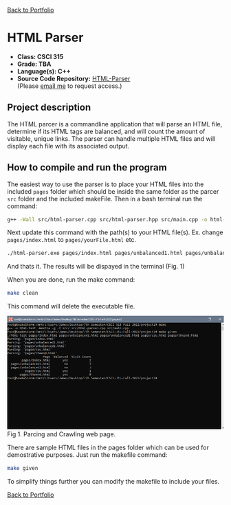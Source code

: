 [Back to Portfolio](./)

HTML Parser
===============

-   **Class: CSCI 315** 
-   **Grade: TBA** 
-   **Language(s): C++** 
-   **Source Code Repository:** [HTML-Parser](https://github.com/JamesCalebWay/HTML-Parser)  
    (Please [email me](mailto:jcway@csustudent.net?subject=GitHub%20Access) to request access.)

## Project description

The HTML parcer is a commandline application that will parse an HTML file, determine if its HTML tags are balanced, and will count the amount of visitable, unique links. The parser can handle multiple HTML files and will display each file with its associated output.

## How to compile and run the program

The easiest way to use the parser is to place your HTML files into the included `pages` folder which should be inside the same folder as the parcer `src` folder and the included makeFile. Then in a bash terminal run the command:

```bash
g++ -Wall src/html-parser.cpp src/html-parser.hpp src/main.cpp -o html-parser.exe
```

Next update this command with the path(s) to your HTML file(s). Ex. change `pages/index.html` to `pages/yourFile.html` etc.
```bash
./html-parser.exe pages/index.html pages/unbalanced1.html pages/unbalanced2.html pages/csu.html pages/theend.html
```

And thats it. The results will be dispayed in the terminal (Fig. 1)

When you are done, run the make command:

```bash
make clean
```
This command will delete the executable file.

![parcer](https://github.com/JamesCalebWay/JamesCalebWay.github.io/blob/master/images/HTML%20Parser/Parser.png)  
Fig 1. Parcing and Crawling web page.

There are sample HTML files in the pages folder which can be used for demostrative purposes. Just run the makefile command:

```bash
make given
```

To simplify things further you can modify the makefile to include your files.

[Back to Portfolio](./)

